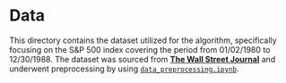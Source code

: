 # Data
This directory contains the dataset utilized for the algorithm, specifically focusing on the S&P 500 index covering the period from 01/02/1980 to 12/30/1988. The dataset was sourced from [**The Wall Street Journal**](https://www.wsj.com/market-data/quotes/index/SPX/historical-prices) and underwent preprocessing by using [`data_preprocessing.ipynb`](./data_preprocessing.ipynb).
